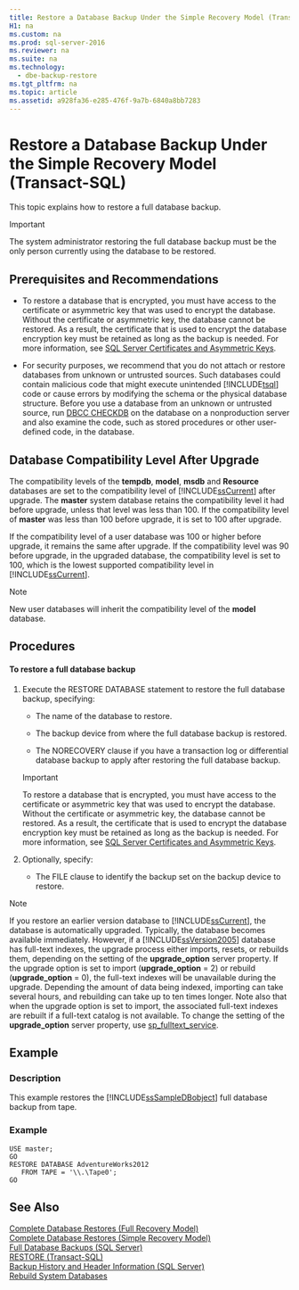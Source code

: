 ```yaml
---
title: Restore a Database Backup Under the Simple Recovery Model (Transact-SQL)
H1: na
ms.custom: na
ms.prod: sql-server-2016
ms.reviewer: na
ms.suite: na
ms.technology: 
  - dbe-backup-restore
ms.tgt_pltfrm: na
ms.topic: article
ms.assetid: a928fa36-e285-476f-9a7b-6840a8bb7283
---
```

# Restore a Database Backup Under the Simple Recovery Model (Transact-SQL)
  This topic explains how to restore a full database backup.  
  
> [!IMPORTANT]  
>  The system administrator restoring the full database backup must be the only person currently using the database to be restored.  
  
## Prerequisites and Recommendations  
  
-   To restore a database that is encrypted, you must have access to the certificate or asymmetric key that was used to encrypt the database. Without the certificate or asymmetric key, the database cannot be restored. As a result, the certificate that is used to encrypt the database encryption key must be retained as long as the backup is needed. For more information, see [SQL Server Certificates and Asymmetric Keys](../../Topics/TopicNameNotContainA/SQL-Server-Certificates-and-Asymmetric-Keys.md).  
  
-   For security purposes, we recommend that you do not attach or restore databases from unknown or untrusted sources. Such databases could contain malicious code that might execute unintended [!INCLUDE[tsql](../../Topics/TopicNameContainA/includes/tsql_md.md)] code or cause errors by modifying the schema or the physical database structure. Before you use a database from an unknown or untrusted source, run [DBCC CHECKDB](../Topic/DBCC%20CHECKDB%20\(Transact-SQL\).md) on the database on a nonproduction server and also examine the code, such as stored procedures or other user-defined code, in the database.  
  
## Database Compatibility Level After Upgrade  
 The compatibility levels of the **tempdb**, **model**, **msdb** and **Resource** databases are set to the compatibility level of [!INCLUDE[ssCurrent](../../Topics/TopicNameContainA/includes/ssCurrent_md.md)] after upgrade. The **master** system database retains the compatibility level it had before upgrade, unless that level was less than 100. If the compatibility level of **master** was less than 100 before upgrade, it is set to 100 after upgrade.  
  
 If the compatibility level of a user database was 100 or higher before upgrade, it remains the same after upgrade. If the compatibility level was 90 before upgrade, in the upgraded database, the compatibility level is set to 100, which is the lowest supported compatibility level in [!INCLUDE[ssCurrent](../../Topics/TopicNameContainA/includes/ssCurrent_md.md)].  
  
> [!NOTE]  
>  New user databases will inherit the compatibility level of the **model** database.  
  
## Procedures  
  
#### To restore a full database backup  
  
1.  Execute the RESTORE DATABASE statement to restore the full database backup, specifying:  
  
    -   The name of the database to restore.  
  
    -   The backup device from where the full database backup is restored.  
  
    -   The NORECOVERY clause if you have a transaction log or differential database backup to apply after restoring the full database backup.  
  
    > [!IMPORTANT]  
    >  To restore a database that is encrypted, you must have access to the certificate or asymmetric key that was used to encrypt the database. Without the certificate or asymmetric key, the database cannot be restored. As a result, the certificate that is used to encrypt the database encryption key must be retained as long as the backup is needed. For more information, see [SQL Server Certificates and Asymmetric Keys](../../Topics/TopicNameNotContainA/SQL-Server-Certificates-and-Asymmetric-Keys.md).  
  
2.  Optionally, specify:  
  
    -   The FILE clause to identify the backup set on the backup device to restore.  
  
> [!NOTE]  
>  If you restore an earlier version database to [!INCLUDE[ssCurrent](../../Topics/TopicNameContainA/includes/ssCurrent_md.md)], the database is automatically upgraded. Typically, the database becomes available immediately. However, if a [!INCLUDE[ssVersion2005](../../Topics/TopicNameContainA/includes/ssVersion2005_md.md)] database has full-text indexes, the upgrade process either imports, resets, or rebuilds them, depending on the setting of the  **upgrade_option** server property. If the upgrade option is set to import (**upgrade_option** = 2) or rebuild (**upgrade_option** = 0), the full-text indexes will be unavailable during the upgrade. Depending the amount of data being indexed, importing can take several hours, and rebuilding can take up to ten times longer. Note also that when the upgrade option is set to import, the associated full-text indexes are rebuilt if a full-text catalog is not available. To change the setting of the **upgrade_option** server property, use [sp_fulltext_service](../Topic/sp_fulltext_service%20\(Transact-SQL\).md).  
  
## Example  
  
### Description  
 This example restores the [!INCLUDE[ssSampleDBobject](../../Topics/TopicNameContainA/includes/ssSampleDBobject_md.md)] full database backup from tape.  
  
### Example  
  
```  
USE master;  
GO  
RESTORE DATABASE AdventureWorks2012  
   FROM TAPE = '\\.\Tape0';  
GO  
```  
  
## See Also  
 [Complete Database Restores &#40;Full Recovery Model&#41;](../../Topics/TopicNameNotContainA/Complete-Database-Restores--Full-Recovery-Model-.md)   
 [Complete Database Restores &#40;Simple Recovery Model&#41;](../../Topics/TopicNameNotContainA/Complete-Database-Restores--Simple-Recovery-Model-.md)   
 [Full Database Backups &#40;SQL Server&#41;](../../Topics/TopicNameNotContainA/Full-Database-Backups--SQL-Server-.md)   
 [RESTORE &#40;Transact-SQL&#41;](../Topic/RESTORE%20\(Transact-SQL\).md)   
 [Backup History and Header Information &#40;SQL Server&#41;](../../Topics/TopicNameNotContainA/Backup-History-and-Header-Information--SQL-Server-.md)   
 [Rebuild System Databases](../../Topics/TopicNameNotContainA/Rebuild-System-Databases.md)  
  
  
